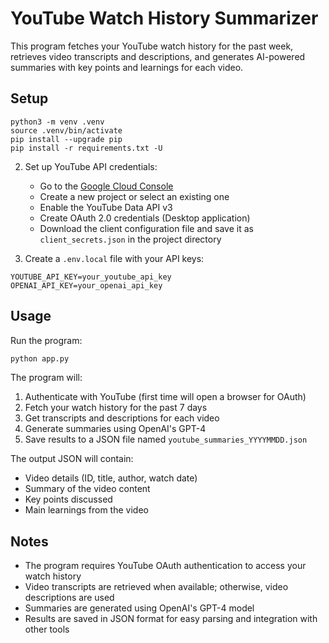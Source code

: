 # YouTube Watch History Summarizer

This program fetches your YouTube watch history for the past week, retrieves video transcripts and descriptions, and generates AI-powered summaries with key points and learnings for each video.

## Setup

```shell
python3 -m venv .venv
source .venv/bin/activate
pip install --upgrade pip
pip install -r requirements.txt -U
```

2. Set up YouTube API credentials:
   - Go to the [Google Cloud Console](https://console.cloud.google.com/)
   - Create a new project or select an existing one
   - Enable the YouTube Data API v3
   - Create OAuth 2.0 credentials (Desktop application)
   - Download the client configuration file and save it as `client_secrets.json` in the project directory

3. Create a `.env.local` file with your API keys:
```
YOUTUBE_API_KEY=your_youtube_api_key
OPENAI_API_KEY=your_openai_api_key
```

## Usage

Run the program:
```bash
python app.py
```

The program will:
1. Authenticate with YouTube (first time will open a browser for OAuth)
2. Fetch your watch history for the past 7 days
3. Get transcripts and descriptions for each video
4. Generate summaries using OpenAI's GPT-4
5. Save results to a JSON file named `youtube_summaries_YYYYMMDD.json`

The output JSON will contain:
- Video details (ID, title, author, watch date)
- Summary of the video content
- Key points discussed
- Main learnings from the video

## Notes

- The program requires YouTube OAuth authentication to access your watch history
- Video transcripts are retrieved when available; otherwise, video descriptions are used
- Summaries are generated using OpenAI's GPT-4 model
- Results are saved in JSON format for easy parsing and integration with other tools